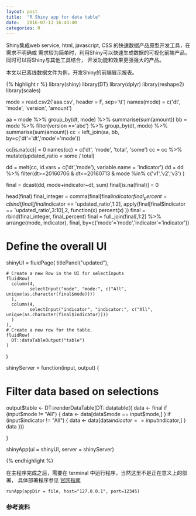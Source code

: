 ```yaml
---
layout: post
title:  "R Shiny app for data table"
date:   2016-07-13 16:44:40
categories: R
---
```


Shiny集成web service, html, javascript, CSS 的快速数据产品原型开发工具，在需求不明确或
需求较为简单时，利用Shiny可以快速生成数据的可视化前端产品，同时可以将Shiny与其他工具结合，
开发功能和效果更强强大的产品。

本文以已离线数据文件为例，开发Shiny的前端展示报表。

{% highlight r %}
library(shiny)
library(DT)
library(dplyr)
library(reshape2)
library(scales)

mode = read.csv2('aaa.csv', header = F, sep='\t')
names(mode) = c('dt', 'mode', 'version', 'amount')

aa = mode %>% group_by(dt, mode) %>% summarise(sum(amount))
bb = mode %>% filter(version =='abc') %>% group_by(dt, mode) %>% summarise(sum(amount))
cc = left_join(aa, bb, by=c('dt'='dt','mode'='mode'))

cc[is.na(cc)] = 0
names(cc) = c('dt', 'mode', 'total', 'some')
cc = cc %>% mutate(updated_ratio = some / total)

dd = melt(cc, id.vars = c('dt','mode'), variable.name = 'indicator')
dd = dd %>% filter(dt>=20160706 & dt<=20160713 & mode %in% c('v1','v2','v3') )


final = dcast(dd, mode+indicator~dt, sum)
final[is.na(final)] = 0

head(final)
final_integer = comma(final[final$indicator %in% c('total', 'some'),])
final_percent = cbind(final[final$indicator == 'updated_ratio',1:2], apply(final[final$indicator == 'updated_ratio',3:10],2, function(x) percent(x) ))
final = rbind(final_integer, final_percent)
final = full_join(final[,1:2] %>% arrange(mode, indicator), final, by=c('mode'='mode','indicator'='indicator'))


# Define the overall UI
shinyUI = fluidPage(
    titlePanel("updated"),
    
    # Create a new Row in the UI for selectInputs
    fluidRow(
      column(4,
             selectInput("mode", "mode:", c("All", unique(as.character(final$mode))))
      ),
      column(4,
             selectInput("indicator", "indicator:", c("All", unique(as.character(final$indicator))))
      )
    ),
    # Create a new row for the table.
    fluidRow(
      DT::dataTableOutput("table")
    )
)

shinyServer = function(input, output) {
  
  # Filter data based on selections
  output$table <- DT::renderDataTable(DT::datatable({
    data <- final
    if (input$mode != "All") {
      data <- data[data$mode == input$mode,]
    }
    if (input$indicator != "All") {
      data <- data[data$indicator == input$indicator,]
    }
    data
  }))
  
}

shinyApp(ui = shinyUI, server = shinyServer)

{% endhighlight %}

在主程序完成之后，需要在 terminal 中运行程序，当然这里不是正在意义上的部署，
具体部署程序参见 [官网指南][shiny deploy]

`runApp(appDir = file, host="127.0.0.1", port=12345)`




### 参考资料
[shiny deploy]:http://shiny.rstudio.com/deploy/

